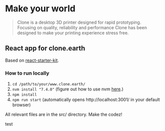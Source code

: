 # Make your world
> Clone is a desktop 3D printer designed for rapid prototyping. Focusing on quality, reliability and performance Clone has been designed to make your printing experience stress free.

## React app for clone.earth

Based on [react-starter-kit](https://github.com/kriasoft/react-starter-kit).

### How to run locally
1. `cd /path/to/your/www.clone.earth/`
2. `nvm install "7.4.0"` (figure out how to use nvm [here](https://github.com/creationix/nvm#node-version-manager---).)
3. `npm install`
4. `npm run start` (automatically opens http://localhost:3001/ in your default browser)

All relevant files are in the src/ directory. Make the codez!

test
